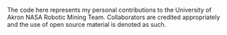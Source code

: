 The code here represents my personal contributions to the University of Akron NASA Robotic Mining Team.  Collaborators are credited appropriately and the use of open source material is denoted as such.
